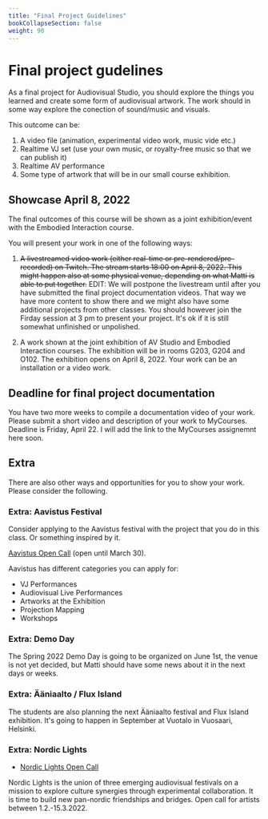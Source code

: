 ```yaml
---
title: "Final Project Guidelines"
bookCollapseSection: false
weight: 90
---
```


# Final project gudelines

As a final project for Audiovisual Studio, you should explore the things you learned and create some form of audiovisual artwork. The work should in some way explore the conection of sound/music and visuals.

This outcome can be:

1) A video file (animation, experimental video work, music vide etc.)
2) Realtime VJ set (use your own music, or royalty-free music so that we can publish it)
3) Realtime AV performance
4) Some type of artwork that will be in our small course exhibition.


## Showcase April 8, 2022

The final outcomes of this course will be shown as a joint exhibition/event with the Embodied Interaction course.

You will present your work in one of the following ways:

1) ~~A livestreamed video work (either real-time or pre-rendered/pre-recorded) on Twitch. The stream starts 18:00 on April 8, 2022. This might happen also at some physical venue, depending on what Matti is able to put together.~~
EDIT: We will postpone the livestream until after you have submitted the final project documentation videos. That way we have more content to show there and we might also have some additional projects from other classes. You should however join the Firday session at 3 pm to present your project. It's ok if it is still somewhat unfinished or unpolished.

2) A work shown at the joint exhibition of AV Studio and Embodied Interaction courses. The exhibition will be in rooms G203, G204 and O102. The exhibition opens on April 8, 2022. Your work can be an installation or a video work.

## Deadline for final project documentation

You have two more weeks to compile a documentation video of your work. Please submit a short video and description of your work to MyCourses. Deadline is Friday, April 22. I will add the link to the MyCourses assignemnt here soon.


## Extra

There are also other ways and opportunities for you to show your work. Please consider the following.

### Extra: Aavistus Festival

Consider applying to the Aavistus festival with the project that you do in this class. Or something inspired by it.

[Aavistus Open Call](https://www.aavistusfestival.fi/open-call) (open until March 30).

Aavistus has different categories you can apply for:

- VJ Performances
- Audiovisual Live Performances
- Artworks at the Exhibition
- Projection Mapping
- Workshops

### Extra: Demo Day

The Spring 2022 Demo Day is going to be organized on June 1st, the venue is not yet decided, but Matti should have some news about it in the next days or weeks.

### Extra: Ääniaalto / Flux Island

The students are also planning the next Ääniaalto festival and Flux Island exhibition. It's going to happen in September at Vuotalo in Vuosaari, Helsinki.

### Extra: Nordic Lights

- [Nordic Lights Open Call](https://nordiclights.live/)

Nordic Lights is the union of three emerging audiovisual festivals on a mission to explore culture synergies through experimental collaboration. It is time to build new pan-nordic friendships and bridges. Open call for artists between 1.2.-15.3.2022.